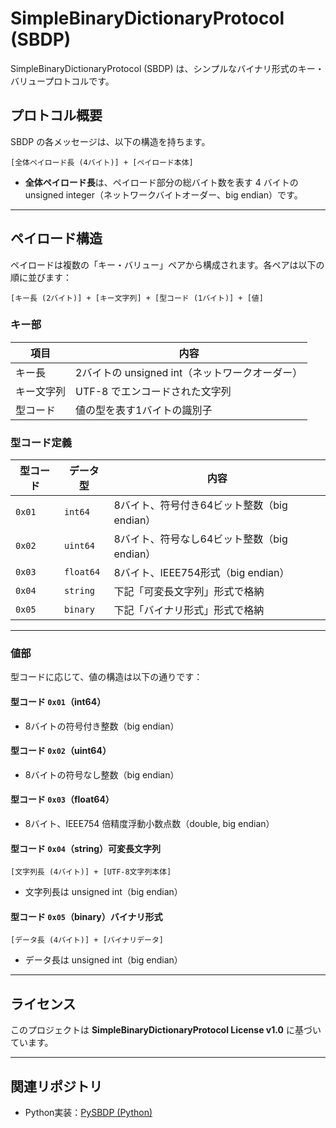 # SimpleBinaryDictionaryProtocol (SBDP)

SimpleBinaryDictionaryProtocol (SBDP) は、シンプルなバイナリ形式のキー・バリュープロトコルです。

## プロトコル概要

SBDP の各メッセージは、以下の構造を持ちます。

```
[全体ペイロード長 (4バイト)] + [ペイロード本体]
```

- **全体ペイロード長**は、ペイロード部分の総バイト数を表す 4 バイトの unsigned integer（ネットワークバイトオーダー、big endian）です。

---

## ペイロード構造

ペイロードは複数の「キー・バリュー」ペアから構成されます。各ペアは以下の順に並びます：

```
[キー長 (2バイト)] + [キー文字列] + [型コード (1バイト)] + [値]
```

### キー部

| 項目        | 内容                            |
|-------------|---------------------------------|
| キー長      | 2バイトの unsigned int（ネットワークオーダー） |
| キー文字列  | UTF-8 でエンコードされた文字列               |
| 型コード    | 値の型を表す1バイトの識別子                |

### 型コード定義

| 型コード | データ型              | 内容                                      |
|----------|-----------------------|-------------------------------------------|
| `0x01`   | `int64`              | 8バイト、符号付き64ビット整数（big endian） |
| `0x02`   | `uint64`             | 8バイト、符号なし64ビット整数（big endian） |
| `0x03`   | `float64`            | 8バイト、IEEE754形式（big endian）         |
| `0x04`   | `string`             | 下記「可変長文字列」形式で格納               |
| `0x05`   | `binary`             | 下記「バイナリ形式」形式で格納               |

---

### 値部

型コードに応じて、値の構造は以下の通りです：

#### 型コード `0x01`（int64）
- 8バイトの符号付き整数（big endian）

#### 型コード `0x02`（uint64）
- 8バイトの符号なし整数（big endian）

#### 型コード `0x03`（float64）
- 8バイト、IEEE754 倍精度浮動小数点数（double, big endian）

#### 型コード `0x04`（string）可変長文字列
```
[文字列長 (4バイト)] + [UTF-8文字列本体]
```
- 文字列長は unsigned int（big endian）

#### 型コード `0x05`（binary）バイナリ形式
```
[データ長 (4バイト)] + [バイナリデータ]
```
- データ長は unsigned int（big endian）

---

## ライセンス

このプロジェクトは **SimpleBinaryDictionaryProtocol License v1.0** に基づいています。  

---

## 関連リポジトリ

- Python実装：[PySBDP (Python)](https://github.com/3103lab/PySBDP)
